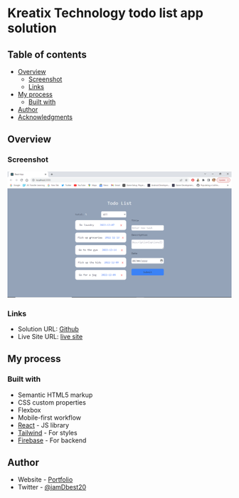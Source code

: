 # Kreatix Technology todo list app solution

## Table of contents

- [Overview](#overview)
  - [Screenshot](#screenshot)
  - [Links](#links)
- [My process](#my-process)
  - [Built with](#built-with)
- [Author](#author)
- [Acknowledgments](#acknowledgments)

## Overview

### Screenshot

![](./public/screenshot/desktop-preview.png)

### Links

- Solution URL: [Github](https://github.com/Dbest2018/Todos-KreatixTech)
- Live Site URL: [live site](https://github.com/Dbest2018/Todos-KreatixTech)

## My process

### Built with

- Semantic HTML5 markup
- CSS custom properties
- Flexbox
- Mobile-first workflow
- [React](https://reactjs.org/) - JS library
- [Tailwind](https://tailwindcss.com/) - For styles
- [Firebase](https://firebase.com) - For backend

## Author

- Website - [Portfolio](https://iam-ibrahim.netlify.app)
- Twitter - [@iamDbest20](https://www.twitter.com/iamDbest20)
